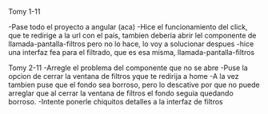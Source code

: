Tomy 1-11

-Pase todo el proyecto a angular (aca)
-Hice el funcionamiento del click, que te redirige a la url con el pais, tambien deberia abrir lel componente de llamada-pantalla-filtros pero no lo hace, lo voy a solucionar despues
-hice una interfaz fea para el filtrado, que es esa misma, llamada-pantalla-filtros


Tomy 2-11
-Arregle el problema del componente que no se abre
-Puse la opcion de cerrar la ventana de filtros yque te redirija a home
-A la vez tambien puse que el fondo sea borroso, pero lo descative por que no puede arreglar que al cerrar la ventana de filtros el fondo seguia quedando borroso.
-Intente ponerle chiquitos detalles a la interfaz de filtros

